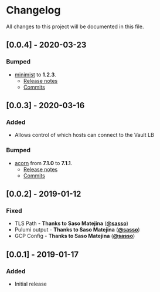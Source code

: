 # Changelog

All changes to this project will be documented in this file.

## [0.0.4] - 2020-03-23

### Bumped
- [minimist](https://github.com/substack/minimist) to **1.2.3**.
  - [Release notes](https://github.com/substack/minimist/releases)
  - [Commits](substack/minimist@1.2.3)

## [0.0.3] - 2020-03-16
### Added
- Allows control of which hosts can connect to the Vault LB

### Bumped
- [acorn](https://github.com/acornjs/acorn) from **7.1.0** to **7.1.1**.
  - [Release notes](https://github.com/acornjs/acorn/releases)
  - [Commits](acornjs/acorn@7.1.0...7.1.1)

## [0.0.2] - 2019-01-12
### Fixed
- TLS Path - **Thanks to Saso Matejina** ([**@sasso**]( https://github.com/sasso ))
- Pulumi output - **Thanks to Saso Matejina** ([**@sasso**]( https://github.com/sasso ))
- GCP Config - **Thanks to Saso Matejina** ([**@sasso**]( https://github.com/sasso ))

## [0.0.1] - 2019-01-17
### Added
- Initial release

